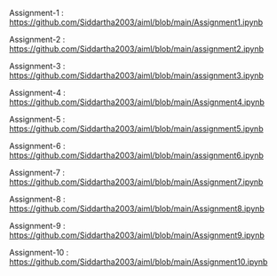 Assignment-1 : https://github.com/Siddartha2003/aiml/blob/main/Assignment1.ipynb 

Assignment-2 : https://github.com/Siddartha2003/aiml/blob/main/assignment2.ipynb 

Assignment-3 : https://github.com/Siddartha2003/aiml/blob/main/assignment3.ipynb 

Assignment-4 : https://github.com/Siddartha2003/aiml/blob/main/Assignment4.ipynb 

Assignment-5 : https://github.com/Siddartha2003/aiml/blob/main/assignment5.ipynb 

Assignment-6 : https://github.com/Siddartha2003/aiml/blob/main/assignment6.ipynb 

Assignment-7 : https://github.com/Siddartha2003/aiml/blob/main/Assignment7.ipynb 

Assignment-8 : https://github.com/Siddartha2003/aiml/blob/main/Assignment8.ipynb 

Assignment-9 : https://github.com/Siddartha2003/aiml/blob/main/Assignment9.ipynb 

Assignment-10 : https://github.com/Siddartha2003/aiml/blob/main/Assignment10.ipynb 
